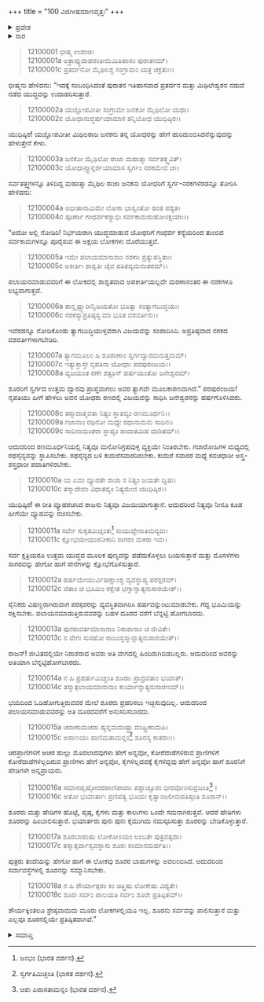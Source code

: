 +++
title = "100 ವಿಜಿಗೀಷಮಾಣವೃತ್ತಃ"
+++

<details><summary>ಪ್ರವೇಶ</summary>


।।   ಓಂ ಓಂ ನಮೋ ನಾರಾಯಣಾಯ।।   ಶ್ರೀ ವೇದವ್ಯಾಸಾಯ ನಮಃ ।।

ಶ್ರೀ ಕೃಷ್ಣದ್ವೈಪಾಯನ ವೇದವ್ಯಾಸ ವಿರಚಿತ  

**ಶ್ರೀ ಮಹಾಭಾರತ**

**ಶಾಂತಿ ಪರ್ವ**

**ರಾಜಧರ್ಮ ಪರ್ವ**

**ಅಧ್ಯಾಯ 100**

</details>

<details><summary>ಸಾರ</summary>

ಶೂರರಿಗೆ ಸ್ವರ್ಗವೂ ಹೇಡಿಗಳಿಗೆ ನರಕವೂ ದೊರೆಯುವುದೆಂದು ಜನಕನು ತನ್ನ ಸೇನೆಗಳಿಗೆ ತೋರಿಸಿದುದು (1-18).


</details>


> 12100001 ಭೀಷ್ಮ ಉವಾಚ।  
12100001a ಅತ್ರಾಪ್ಯುದಾಹರಂತೀಮಮಿತಿಹಾಸಂ ಪುರಾತನಮ್।  
12100001c ಪ್ರತರ್ದನೋ ಮೈಥಿಲಶ್ಚ ಸಂಗ್ರಾಮಂ ಯತ್ರ ಚಕ್ರತುಃ।।

ಭೀಷ್ಮನು ಹೇಳಿದನು: “ಇದಕ್ಕೆ ಸಂಬಂಧಿಸಿದಂತೆ ಪುರಾತನ ಇತಿಹಾಸವಾದ ಪ್ರತರ್ದನ ಮತ್ತು ಮಿಥಿಲೇಶ್ವರನ ನಡುವೆ ನಡೆದ ಯುದ್ಧವನ್ನು ಉದಾಹರಿಸುತ್ತಾರೆ.

> 12100002a ಯಜ್ಞೋಪವೀತೀ ಸಂಗ್ರಾಮೇ ಜನಕೋ ಮೈಥಿಲೋ ಯಥಾ।  
12100002c ಯೋಧಾನುದ್ಧರ್ಷಯಾಮಾಸ ತನ್ನಿಬೋಧ ಯುಧಿಷ್ಠಿರ।।

ಯುಧಿಷ್ಠಿರ! ಯಜ್ಞೋಪವೀತೀ ಮಿಥಿಲರಾಜ ಜನಕನು ತನ್ನ ಯೋಧರನ್ನು ಹೇಗೆ ಹುರಿದುಂಬಿಸಿದನೆನ್ನುವುದನ್ನು ಹೇಳುತ್ತೇನೆ ಕೇಳು.

> 12100003a ಜನಕೋ ಮೈಥಿಲೋ ರಾಜಾ ಮಹಾತ್ಮಾ ಸರ್ವತತ್ತ್ವವಿತ್।  
12100003c ಯೋಧಾನ್ಸ್ವಾನ್ದರ್ಶಯಾಮಾಸ ಸ್ವರ್ಗಂ ನರಕಮೇವ ಚ।।

ಸರ್ವತತ್ತ್ವಗಳನ್ನೂ ತಿಳಿದಿದ್ದ ಮಹಾತ್ಮಾ ಮೈಥಿಲ ರಾಜಾ ಜನಕನು ಯೋಧರಿಗೆ ಸ್ವರ್ಗ-ನರಕಗಳೆರಡನ್ನೂ ತೋರಿಸಿ ಹೇಳಿದನು:

> 12100004a ಅಭೀತಾನಾಮಿಮೇ ಲೋಕಾ ಭಾಸ್ವಂತೋ ಹಂತ ಪಶ್ಯತ।  
12100004c ಪೂರ್ಣಾ ಗಂಧರ್ವಕನ್ಯಾಭಿಃ ಸರ್ವಕಾಮದುಹೋಽಕ್ಷಯಾಃ।।

“ಅದೋ ಅಲ್ಲಿ ನೋಡಿರಿ! ನಿರ್ಭಯರಾಗಿ ಯುದ್ಧಮಾಡುವ ಯೋಧರಿಗೆ ಗಂಧರ್ವ ಕನ್ಯೆಯರಿಂದ ತುಂಬಿದ ಸರ್ವಕಾಮಗಳನ್ನೂ ಪೂರೈಸುವ ಈ ಅಕ್ಷಯ ಲೋಕಗಳು ದೊರೆಯುತ್ತವೆ.

> 12100005a ಇಮೇ ಪಲಾಯಮಾನಾನಾಂ ನರಕಾಃ ಪ್ರತ್ಯುಪಸ್ಥಿತಾಃ।  
12100005c ಅಕೀರ್ತಿಃ ಶಾಶ್ವತೀ ಚೈವ ಪತಿತವ್ಯಮನಂತರಮ್।।

ಪಲಾಯನಮಾಡುವವರಿಗೆ ಈ ಲೋಕದಲ್ಲಿ ಶಾಶ್ವತವಾದ ಅಪಕೀರ್ತಿಯಲ್ಲದೇ ಮರಣಾನಂತರ ಈ ನರಕಗಳೂ ಲಭ್ಯವಾಗುತ್ತವೆ.

> 12100006a ತಾನ್ದೃಷ್ಟ್ವಾರೀನ್ವಿಜಯತೋ ಭೂತ್ವಾ ಸಂತ್ಯಾಗಬುದ್ಧಯಃ।  
12100006c ನರಕಸ್ಯಾಪ್ರತಿಷ್ಠಸ್ಯ ಮಾ ಭೂತ ವಶವರ್ತಿನಃ।।

ಇವೆರಡನ್ನೂ ನೋಡಿಕೊಂಡು ತ್ಯಾಗಬುದ್ಧಿಯುಳ್ಳವರಾಗಿ ವಿಜಯವನ್ನು ಸಂಪಾದಿಸಿರಿ. ಅಪ್ರತಿಷ್ಠವಾದ ನರಕದ ವಶವರ್ತಿಗಳಾಗಬೇಡಿರಿ.

> 12100007a ತ್ಯಾಗಮೂಲಂ ಹಿ ಶೂರಾಣಾಂ ಸ್ವರ್ಗದ್ವಾರಮನುತ್ತಮಮ್।  
12100007c ಇತ್ಯುಕ್ತಾಸ್ತೇ ನೃಪತಿನಾ ಯೋಧಾಃ ಪರಪುರಂಜಯ।।  
12100008a ವ್ಯಜಯಂತ ರಣೇ ಶತ್ರೂನ್ ಹರ್ಷಯಂತೋ ಜನೇಶ್ವರಮ್।

ಶೂರರಿಗೆ ಸ್ವರ್ಗದ ಉತ್ತಮ ದ್ವಾರವು ಪ್ರಾಪ್ತವಾಗಲು ಅವರ ತ್ಯಾಗವೇ ಮೂಲಕಾರಣವಾಗಿದೆ.” ಪರಪುರಂಜಯ! ನೃಪತಿಯು ಹೀಗೆ ಹೇಳಲು ಅವನ ಯೋಧರು ರಣದಲ್ಲಿ ವಿಜಯವನ್ನು ಸಾಧಿಸಿ ಜನೇಶ್ವರನನ್ನು ಹರ್ಷಗೊಳಿಸಿದರು.

> 12100008c ತಸ್ಮಾದಾತ್ಮವತಾ ನಿತ್ಯಂ ಸ್ಥಾತವ್ಯಂ ರಣಮೂರ್ಧನಿ।।  
12100009a ಗಜಾನಾಂ ರಥಿನೋ ಮಧ್ಯೇ ರಥಾನಾಮನು ಸಾದಿನಃ।  
12100009c ಸಾದಿನಾಮಂತರಾ ಸ್ಥಾಪ್ಯಂ ಪಾದಾತಮಿಹ ದಂಶಿತಮ್।।

ಆದುದರಿಂದ ರಣಮೂರ್ಧನಿಯಲ್ಲಿ ನಿತ್ಯವೂ ಮನೋನಿಗ್ರಹವುಳ್ಳ ವ್ಯಕ್ತಿಯೇ ನಿಂತಿರಬೇಕು. ಗಜಾರೋಹಿಗಳ ಮಧ್ಯದಲ್ಲಿ ರಥಸೈನ್ಯವನ್ನು ಸ್ಥಾಪಿಸಬೇಕು. ರಥಸೈನ್ಯದ ಬಳಿ ಕುದುರೆಸವಾರರಿರಬೇಕು. ಕುದುರೆ ಸವಾರರ ಮಧ್ಯೆ ಕವಚಧಾರೀ ಅಸ್ತ್ರ-ಶಸ್ತ್ರಧಾರೀ ಪದಾತಿಗಳಿರಬೇಕು.

> 12100010a ಯ ಏವಂ ವ್ಯೂಹತೇ ರಾಜಾ ಸ ನಿತ್ಯಂ ಜಯತೇ ದ್ವಿಷಃ।  
12100010c ತಸ್ಮಾದೇವಂ ವಿಧಾತವ್ಯಂ ನಿತ್ಯಮೇವ ಯುಧಿಷ್ಠಿರ।।

ಯುಧಿಷ್ಠಿರ! ಈ ರೀತಿ ವ್ಯೂಹರಚಿಸಿದ ರಾಜನು ನಿತ್ಯವೂ ವಿಜಯಿಯಾಗುತ್ತಾನೆ. ಆದುದರಿಂದ ನಿತ್ಯವೂ ನೀನೂ ಕೂಡ ಹೀಗೆಯೇ ವ್ಯೂಹವನ್ನು ರಚಿಸಬೇಕು.

> 12100011a ಸರ್ವೇ ಸುಕೃತಮಿಚ್ಚಂತಃ[^1] ಸುಯುದ್ಧೇನಾತಿಮನ್ಯವಃ।  
12100011c ಕ್ಷೋಭಯೇಯುರನೀಕಾನಿ ಸಾಗರಂ ಮಕರಾ ಇವ।।

ಸರ್ವ ಕ್ಷತ್ರಿಯರೂ ಉತ್ತಮ ಯುದ್ಧದ ಮೂಲಕ ಪುಣ್ಯವನ್ನು ಪಡೆದುಕೊಳ್ಳಲು ಬಯಸುತ್ತಾರೆ ಮತ್ತು ಮೊಸಳೆಗಳು ಸಾಗರವನ್ನು ಹೇಗೋ ಹಾಗೆ ಸೇನೆಗಳನ್ನು ಕ್ಷೋಭೆಗೊಳಿಸುತ್ತಾರೆ.

> 12100012a ಹರ್ಷಯೇಯುರ್ವಿಷಣ್ಣಾಂಶ್ಚ ವ್ಯವಸ್ಥಾಪ್ಯ ಪರಸ್ಪರಮ್।  
12100012c ಜಿತಾಂ ಚ ಭೂಮಿಂ ರಕ್ಷೇತ ಭಗ್ನಾನ್ನಾತ್ಯನುಸಾರಯೇತ್।।

ಸೈನಿಕರು ವಿಷಣ್ಣರಾಗಿರುವಾಗ ಪರಸ್ಪರರನ್ನು ವ್ಯವಸ್ಥಿತವಾಗಿರಿಸಿ ಹರ್ಷವನ್ನುಂಟುಮಾಡಬೇಕು. ಗೆದ್ದ ಭೂಮಿಯನ್ನು ರಕ್ಷಿಸಬೇಕು. ಪಲಾಯನಮಾಡುತ್ತಿರುವವರನ್ನು ಬಹಳ ದೂರದ ವರೆಗೆ ಬೆನ್ನಟ್ಟಿ ಹೋಗಬಾರದು.

> 12100013a ಪುನರಾವರ್ತಮಾನಾನಾಂ ನಿರಾಶಾನಾಂ ಚ ಜೀವಿತೇ।  
12100013c ನ ವೇಗಃ ಸುಸಹೋ ರಾಜಂಸ್ತಸ್ಮಾನ್ನಾತ್ಯನುಸಾರಯೇತ್।।

ರಾಜನ್! ಜೀವಿತದಲ್ಲಿಯೇ ನಿರಾಶರಾದ ಅವರು ಅತಿ ವೇಗದಲ್ಲಿ ಹಿಂದಿರುಗಿಬಿಡಬಲ್ಲರು. ಆದುದರಿಂದ ಅವರನ್ನು ಅತಿಯಾಗಿ ಬೆನ್ನಟ್ಟಿಹೋಗಬಾರದು.

> 12100014a ನ ಹಿ ಪ್ರಹರ್ತುಮಿಚ್ಚಂತಿ ಶೂರಾಃ ಪ್ರಾದ್ರವತಾಂ ಭಯಾತ್।  
12100014c ತಸ್ಮಾತ್ಪಲಾಯಮಾನಾನಾಂ ಕುರ್ಯಾನ್ನಾತ್ಯನುಸಾರಣಮ್।।

ಭಯದಿಂದ ಓಡಿಹೋಗುತ್ತಿರುವವರ ಮೇಲೆ ಶೂರರು ಪ್ರಹರಿಸಲು ಇಚ್ಛಿಸುವುದಿಲ್ಲ. ಆದುದರಿಂದ ಪಲಾಯನಮಾಡುವವರನ್ನು ಅತಿ ದೂರದವರೆಗೆ ಅನುಸರಿಸಬಾರದು.

> 12100015a ಚರಾಣಾಮಚರಾ ಹ್ಯನ್ನಮದಂಷ್ಟ್ರಾ ದಂಷ್ಟ್ರಿಣಾಮಪಿ।  
12100015c ಅಪಾಣಯಃ ಪಾಣಿಮತಾಮನ್ನಂ[^2] ಶೂರಸ್ಯ ಕಾತರಾಃ।।

ಚರಪ್ರಾಣಿಗಳಿಗೆ ಅಚರ ಹುಲ್ಲು ಮೊದಲಾದವುಗಳು ಹೇಗೆ ಅನ್ನವೋ, ಕೋರೆದಾಡೆಗಳಿರುವ ಪ್ರಾಣಿಗಳಿಗೆ ಕೋರೆದಾಡೆಗಳಿಲ್ಲದಿರುವ ಪ್ರಾಣಿಗಳು ಹೇಗೆ ಅನ್ನವೋ, ಕೈಗಳಿಲ್ಲದವಕ್ಕೆ ಕೈಗಳಿದ್ದವು ಹೇಗೆ ಅನ್ನವೋ ಹಾಗೆ ಶೂರನಿಗೆ ಹೇಡಿಗಳೇ ಅನ್ನಪ್ರಾಯರು.

> 12100016a ಸಮಾನಪೃಷ್ಠೋದರಪಾಣಿಪಾದಾಃ
       ಪಶ್ಚಾಚ್ಚೂರಂ ಭೀರವೋಽನುವ್ರಜಂತಿ[^3]।  
> 12100016c ಅತೋ ಭಯಾರ್ತಾಃ ಪ್ರಣಿಪತ್ಯ ಭೂಯಃ
       ಕೃತ್ವಾಂಜಲೀನುಪತಿಷ್ಠಂತಿ ಶೂರಾನ್।।  

ಶೂರರು ಮತ್ತು ಹೇಡಿಗಳ ಹೊಟ್ಟೆ, ಪೃಷ್ಠ, ಕೈಗಳು ಮತ್ತು ಕಾಲುಗಳು ಒಂದೇ ಸಮನಾಗಿರುತ್ತವೆ. ಆದರೆ ಹೇಡಿಗಳು ಶೂರರನ್ನು ಹಿಂಬಾಲಿಸುತ್ತಾರೆ. ಭಯಾರ್ತರು ಪುನಃ ಪುನಃ ಕೈಮುಗಿದು ನಮಸ್ಕರಿಸುತ್ತಾ ಶೂರರನ್ನು ಬೇಡಿಕೊಳ್ಳುತ್ತಾರೆ.

> 12100017a ಶೂರಬಾಹುಷು ಲೋಕೋಽಯಂ ಲಂಬತೇ ಪುತ್ರವತ್ಸದಾ।  
12100017c ತಸ್ಮಾತ್ಸರ್ವಾಸ್ವವಸ್ಥಾಸು ಶೂರಃ ಸಂಮಾನಮರ್ಹತಿ।।

ಪುತ್ರರು ತಂದೆಯನ್ನು ಹೇಗೋ ಹಾಗೆ ಈ ಲೋಕವು ಶೂರರ ಬಾಹುಗಳನ್ನು ಅವಲಂಬಿಸಿದೆ. ಆದುದರಿಂದ ಸರ್ವಾವಸ್ಥೆಗಳಲ್ಲಿ ಶೂರನನ್ನು ಸಮ್ಮಾನಿಸಬೇಕು.

> 12100018a ನ ಹಿ ಶೌರ್ಯಾತ್ಪರಂ ಕಿಂ ಚಿತ್ತ್ರಿಷು ಲೋಕೇಷು ವಿದ್ಯತೇ।  
12100018c ಶೂರಃ ಸರ್ವಂ ಪಾಲಯತಿ ಸರ್ವಂ ಶೂರೇ ಪ್ರತಿಷ್ಠಿತಮ್।।

ಶೌರ್ಯಕ್ಕಿಂತಲೂ ಶ್ರೇಷ್ಠವಾದುದು ಮೂರು ಲೋಕಗಳಲ್ಲಿಯೂ ಇಲ್ಲ. ಶೂರನು ಸರ್ವವನ್ನು ಪಾಲಿಸುತ್ತಾನೆ ಮತ್ತು ಎಲ್ಲವೂ ಶೂರನಲ್ಲಿಯೇ ಪ್ರತಿಷ್ಠಿತವಾಗಿವೆ.”



<details><summary>ಸಮಾಪ್ತಿ</summary>

ಇತಿ ಶ್ರೀ ಮಹಾಭಾರತೇ ಶಾಂತಿ ಪರ್ವಣಿ ರಾಜಧರ್ಮ ಪರ್ವಣಿ ವಿಜಿಗೀಷಮಾಣವೃತ್ತೇ ಶತತಮೋಽಧ್ಯಾಯಃ।।  
ಇದು ಶ್ರೀ ಮಹಾಭಾರತದಲ್ಲಿ ಶಾಂತಿ ಪರ್ವದಲ್ಲಿ ರಾಜಧರ್ಮ ಪರ್ವದಲ್ಲಿ ವಿಜಿಗೀಷಮಾಣವೃತ್ತ ಎನ್ನುವ ನೂರನೇ ಅಧ್ಯಾಯವು.

</details>

[^1]: ಜಂಭಂ (ಭಾರತ ದರ್ಶನ).

[^2]: ಸ್ವರ್ಗತಿಮಿಚ್ಛಂತಿ (ಭಾರತ ದರ್ಶನ).

[^3]: ಆಪಃ ಪಿಪಾಸತಾಮನ್ನಂ (ಭಾರತ ದರ್ಶನ).
